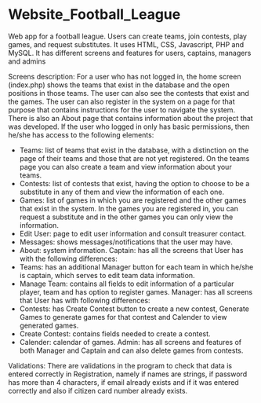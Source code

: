 # Website_Football_League
Web app for a football league. Users can create teams, join contests, play games, and request substitutes. It uses HTML, CSS, Javascript, PHP and MySQL. It has different screens and features for users, captains, managers and admins

Screens description:
For a user who has not logged in, the home screen (index.php) shows the teams that exist in the database and the open positions in those teams. The user can also see the contests that exist and the games. The user can also register in the system on a page for that purpose that contains instructions for the user to navigate the system. There is also an About page that contains information about the project that was developed. If the user who logged in only has basic permissions, then he/she has access to the following elements:

- Teams: list of teams that exist in the database, with a distinction on the page of their teams and those that are not yet registered. On the teams page you can also create a team and view information about your teams.
- Contests: list of contests that exist, having the option to choose to be a substitute in any of them and view the information of each one.
- Games: list of games in which you are registered and the other games that exist in the system. In the games you are registered in, you can request a substitute and in the other games you can only view the information.
- Edit User: page to edit user information and consult treasurer contact.
- Messages: shows messages/notifications that the user may have.
- About: system information. Captain: has all the screens that User has with the following differences:
- Teams: has an additional Manager button for each team in which he/she is captain, which serves to edit team data information.
- Manage Team: contains all fields to edit information of a particular player, team and has option to register games. Manager: has all screens that User has with following differences:
- Contests: has Create Contest button to create a new contest, Generate Games to generate games for that contest and Calender to view generated games.
- Create Contest: contains fields needed to create a contest.
- Calender: calendar of games. Admin: has all screens and features of both Manager and Captain and can also delete games from contests.

Validations:
There are validations in the program to check that data is entered correctly in Registration, namely if names are strings, if password has more than 4 characters, if email already exists and if it was entered correctly and also if citizen card number already exists.
